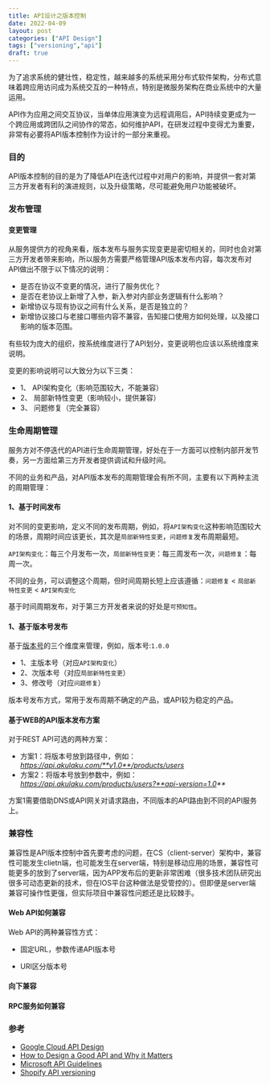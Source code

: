 ```yaml
---
title: API设计之版本控制
date: 2022-04-09
layout: post
categories: ["API Design"]
tags: ["versioning","api"]
draft: true
---
```


为了追求系统的健壮性，稳定性，越来越多的系统采用分布式软件架构，分布式意味着跨应用访问成为系统交互的一种特点，特别是微服务架构在商业系统中的大量运用。

API作为应用之间交互协议，当单体应用演变为远程调用后，API持续变更成为一个跨应用或跨团队之间协作的常态，如何维护API，在研发过程中变得尤为重要，非常有必要将API版本控制作为设计的一部分来重视。

### 目的

API版本控制的目的是为了降低API在迭代过程中对用户的影响，并提供一套对第三方开发者有利的演进规则，以及升级策略，尽可能避免用户功能被破坏。

### 发布管理

#### 变更管理

从服务提供方的视角来看，版本发布与服务实现变更是密切相关的，同时也会对第三方开发者带来影响，所以服务方需要严格管理API版本发布内容，每次发布对API做出不限于以下情况的说明：

- 是否在协议不变更的情况，进行了服务优化？
- 是否在老协议上新增了入参，新入参对内部业务逻辑有什么影响？
- 新增协议与现有协议之间有什么关系，是否是独立的？
- 新增协议接口与老接口哪些内容不兼容，告知接口使用方如何处理，以及接口影响的版本范围。
  
有些较为庞大的组织，按系统维度进行了API划分，变更说明也应该以系统维度来说明。

变更的影响说明可以大致分为以下三类：

- 1、 API架构变化（影响范围较大，不能兼容）
- 2、 局部新特性变更（影响较小，提供兼容）
- 3、 问题修复（完全兼容）
  
### 生命周期管理

服务方对不停迭代的API进行生命周期管理，好处在于一方面可以控制内部开发节奏，另一方面给第三方开发者提供调试和升级时间。

不同的业务和产品，对API版本发布的周期管理会有所不同，主要有以下两种主流的周期管理：

#### 1、基于时间发布

对不同的变更影响，定义不同的发布周期，例如，将`API架构变化`这种影响范围较大的场景，周期时间应该更长，其次是`局部新特性变更`，`问题修复`发布周期最短。

`API架构变化`：每三个月发布一次，`局部新特性变更`：每三周发布一次，`问题修复`：每周一次。

不同的业务，可以调整这个周期，但时间周期长短上应该遵循：`问题修复` < `局部新特性变更` < `API架构变化`

基于时间周期发布，对于第三方开发者来说的好处是`可预知性`。

#### 1、基于版本号发布

基于[版本号](https://semver.org/lang/zh-CN/)的三个维度来管理，例如，版本号:`1.0.0`

- 1、主版本号（对应`API架构变化`）
- 2、次版本号（对应`局部新特性变更`）
- 3、修改号（对应`问题修复`）

版本号发布方式，常用于发布周期不确定的产品，或API较为稳定的产品。

#### 基于WEB的API版本发布方案

对于REST API可选的两种方案：

- 方案1：将版本号放到路径中，例如：_https://api.akulaku.com/**v1.0**/products/users_
- 方案2：将版本号放到参数中，例如：_https://api.akulaku.com/products/users?**api-version=1.0**_

方案1需要借助DNS或API网关对请求路由，不同版本的API路由到不同的API服务上。


### 兼容性

兼容性是API版本控制中首先要考虑的问题，在CS（client-server）架构中，兼容性可能发生clietn端，也可能发生在server端，特别是移动应用的场景，兼容性可能更多的放到了server端，因为APP发布后的更新非常困难（很多技术团队研究出很多可动态更新的技术，但在IOS平台这种做法是受管控的）。但即便是server端兼容可操作性更强，但实际项目中兼容性问题还是比较棘手。


#### Web API如何兼容
Web API的两种兼容性方式：
- 固定URL，参数传递API版本号

- URI区分版本号

#### 向下兼容

#### RPC服务如何兼容


### 参考

- [Google Cloud API Design](https://cloud.google.com/apis/design)
- [How to Design a Good API and Why it Matters](https://static.googleusercontent.com/media/research.google.com/zh-CN//pubs/archive/32713.pdf)
- [Microsoft API Guidelines](https://github.com/microsoft/api-guidelines)
- [Shopify API versioning](https://shopify.dev/api/usage/versioning)